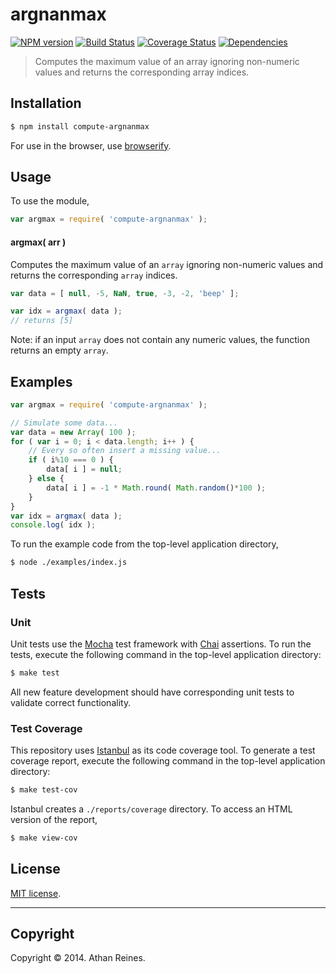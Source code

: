argnanmax
===
[![NPM version][npm-image]][npm-url] [![Build Status][travis-image]][travis-url] [![Coverage Status][coveralls-image]][coveralls-url] [![Dependencies][dependencies-image]][dependencies-url]

> Computes the maximum value of an array ignoring non-numeric values and returns the corresponding array indices.


## Installation

``` bash
$ npm install compute-argnanmax
```

For use in the browser, use [browserify](https://github.com/substack/node-browserify).


## Usage

To use the module,

``` javascript
var argmax = require( 'compute-argnanmax' );
```

#### argmax( arr )

Computes the maximum value of an `array` ignoring non-numeric values and returns the corresponding `array` indices.

``` javascript
var data = [ null, -5, NaN, true, -3, -2, 'beep' ];

var idx = argmax( data );
// returns [5]
```

Note: if an input `array` does not contain any numeric values, the function returns an empty `array`.


## Examples

``` javascript
var argmax = require( 'compute-argnanmax' );

// Simulate some data...
var data = new Array( 100 );
for ( var i = 0; i < data.length; i++ ) {
	// Every so often insert a missing value...
	if ( i%10 === 0 ) {
		data[ i ] = null;
	} else {
		data[ i ] = -1 * Math.round( Math.random()*100 );
	}
}
var idx = argmax( data );
console.log( idx );
```

To run the example code from the top-level application directory,

``` bash
$ node ./examples/index.js
```


## Tests

### Unit

Unit tests use the [Mocha](http://visionmedia.github.io/mocha) test framework with [Chai](http://chaijs.com) assertions. To run the tests, execute the following command in the top-level application directory:

``` bash
$ make test
```

All new feature development should have corresponding unit tests to validate correct functionality.


### Test Coverage

This repository uses [Istanbul](https://github.com/gotwarlost/istanbul) as its code coverage tool. To generate a test coverage report, execute the following command in the top-level application directory:

``` bash
$ make test-cov
```

Istanbul creates a `./reports/coverage` directory. To access an HTML version of the report,

``` bash
$ make view-cov
```


## License

[MIT license](http://opensource.org/licenses/MIT). 


---
## Copyright

Copyright &copy; 2014. Athan Reines.


[npm-image]: http://img.shields.io/npm/v/compute-argnanmax.svg
[npm-url]: https://npmjs.org/package/compute-argnanmax

[travis-image]: http://img.shields.io/travis/compute-io/argnanmax/master.svg
[travis-url]: https://travis-ci.org/compute-io/argnanmax

[coveralls-image]: https://img.shields.io/coveralls/compute-io/argnanmax/master.svg
[coveralls-url]: https://coveralls.io/r/compute-io/argnanmax?branch=master

[dependencies-image]: http://img.shields.io/david/compute-io/argnanmax.svg
[dependencies-url]: https://david-dm.org/compute-io/argnanmax

[dev-dependencies-image]: http://img.shields.io/david/dev/compute-io/argnanmax.svg
[dev-dependencies-url]: https://david-dm.org/dev/compute-io/argnanmax

[github-issues-image]: http://img.shields.io/github/issues/compute-io/argnanmax.svg
[github-issues-url]: https://github.com/compute-io/argnanmax/issues
